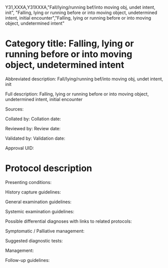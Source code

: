 Y31,XXXA,Y31XXXA,"Fall/lying/running bef/into moving obj, undet intent, init", "Falling, lying or running before or into moving object, undetermined intent, initial encounter","Falling, lying or running before or into moving object, undetermined intent"
# Category title: Falling, lying or running before or into moving object, undetermined intent

Abbreviated description: Fall/lying/running bef/into moving obj, undet intent, init

Full description: Falling, lying or running before or into moving object, undetermined intent, initial encounter

Sources:

Collated by:
Collation date:

Reviewed by:
Review date:

Validated by:
Validation date:

Approval UID:

# Protocol description

Presenting conditions:

History capture guidelines:

General examination guidelines:

Systemic examination guidelines:

Possible differential diagnoses with links to related protocols:

Symptomatic / Palliative management:

Suggested diagnostic tests:

Management:

Follow-up guidelines:
